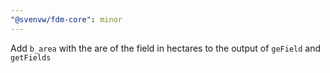 ```yaml
---
"@svenvw/fdm-core": minor
---
```


Add `b_area` with the are of the field in hectares to the output of `geField` and `getFields`
